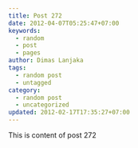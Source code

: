 ```yaml
---
title: Post 272
date: 2012-04-07T05:25:47+07:00
keywords:
  - random
  - post
  - pages
author: Dimas Lanjaka
tags:
  - random post
  - untagged
category:
  - random post
  - uncategorized
updated: 2012-02-17T17:35:27+07:00
---
```

This is content of post 272